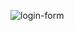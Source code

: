 
![login-form](https://user-images.githubusercontent.com/117565380/209794641-4e3d92f6-692a-4151-84d5-32e56f12cce5.jpg)

